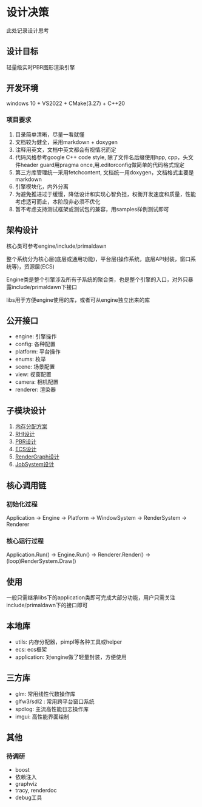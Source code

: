 # 设计决策

此处记录设计思考

## 设计目标

轻量级实时PBR图形渲染引擎

## 开发环境

windows 10 + VS2022 + CMake(3.27) + C++20

### 项目要求

1. 目录简单清晰，尽量一看就懂
1. 文档较为健全，采用markdown + doxygen
1. 注释用英文，文档中英文都会有视情况而定
1. 代码风格参考google C++ code style, 除了文件名后缀使用hpp, cpp，头文件header guard用pragma once,用.editorconfig做简单的代码格式规定
1. 第三方库管理统一采用fetchcontent, 文档统一用doxygen，文档格式主要是markdown
1. 引擎模块化，内外分离
1. 为避免推进过于缓慢，降低设计和实现心智负担，权衡开发速度和质量，性能考虑适可而止，本阶段非必须不优化
1. 暂不考虑支持测试框架或测试包的兼容，用samples样例测试即可

## 架构设计

核心类可参考engine/include/primaldawn

整个系统分为核心层(底层或通用功能)，平台层(操作系统，底层API封装，窗口系统等)，资源层(ECS)

Engine类是整个引擎涉及所有子系统的聚合类，也是整个引擎的入口，对外只暴露include/primaldawn下接口

libs用于方便engine使用的库，或者可从engine独立出来的库

## 公开接口

- engine: 引擎操作
- config: 各种配置
- platform: 平台操作
- enums: 枚举
- scene: 场景配置
- view: 视窗配置
- camera: 相机配置
- renderer: 渲染器

## 子模块设计

1. [内存分配方案](内存分配方案.md)
1. [RHI设计](RHI设计.md)
1. [PBR设计](PBR设计.md)
1. [ECS设计](ECS设计.md)
1. [RenderGraph设计](RenderGraph设计.md)
1. [JobSystem设计](JobSystem设计.md)

## 核心调用链

### 初始化过程

Application -> Engine -> Platform -> WindowSystem -> RenderSystem -> Renderer

### 核心运行过程

Application.Run() -> Engine.Run() -> Renderer.Render() -> (loop)RenderSystem.Draw()

## 使用

一般只需继承libs下的application类即可完成大部分功能，用户只需关注include/primaldawn下的接口即可

## 本地库

- utils: 内存分配器，pimpl等各种工具或helper
- ecs: ecs框架
- application: 对engine做了轻量封装，方便使用

## 三方库

- glm: 常用线性代数操作库
- glfw3/sdl2 : 常用跨平台窗口系统
- spdlog: 主流高性能日志操作库
- imgui: 高性能界面绘制

## 其他

### 待调研

- boost
- 依赖注入
- graphviz
- tracy, renderdoc
- debug工具
